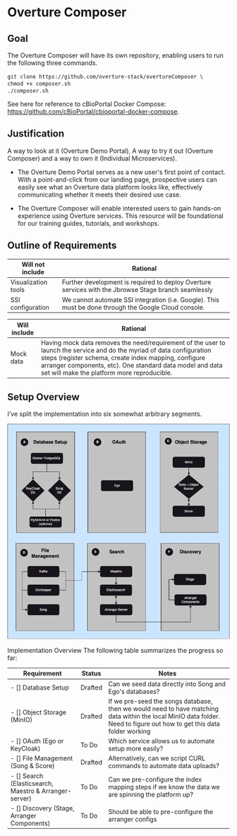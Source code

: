 # Overture Composer

## Goal

The Overture Composer will have its own repository, enabling users to run the following three commands.

```bahs
git clone https://github.com/overture-stack/overtureComposer \
chmod +x composer.sh
./composer.sh
```

See here for reference to cBioPortal Docker Compose: https://github.com/cBioPortal/cbioportal-docker-compose.

## Justification

A way to look at it (Overture Demo Portal), A way to try it out (Overture Composer) and a way to own it (Individual Microservices).

- The Overture Demo Portal serves as a new user's first point of contact. With a point-and-click from our landing page, prospective users can easily see what an Overture data platform looks like, effectively communicating whether it meets their desired use case.

- The Overture Composer will enable interested users to gain hands-on experience using Overture services. This resource will be foundational for our training guides, tutorials, and workshops.

## Outline of Requirements

| **Will not include** | **Rational**                                                                                          |
| -------------------- | ----------------------------------------------------------------------------------------------------- |
| Visualization tools  | Further development is required to deploy Overture services with the Jbrowse Stage branch seamlessly  |
| SSI configuration    | We cannot automate SSI integration (i.e. Google). This must be done through the Google Cloud console. |

| **Will include** | **Rational**                                                                                                                                                                                                                                                                              |
| ---------------- | ----------------------------------------------------------------------------------------------------------------------------------------------------------------------------------------------------------------------------------------------------------------------------------------- |
| Mock data        | Having mock data removes the need/requirement of the user to launch the service and do the myriad of data configuration steps (register schema, create index mapping, configure arranger components, etc). One standard data model and data set will make the platform more reproducible. |

## Setup Overview

I’ve split the implementation into six somewhat arbitrary segments.

 <img src="OvertureQuickStart.webp">

Implementation Overview
The following table summarizes the progress so far:

| **Requirement**                                        | **Status** | **Notes**                                                                                                                                                              |
| ------------------------------------------------------ | ---------- | ---------------------------------------------------------------------------------------------------------------------------------------------------------------------- |
| - [] Database Setup                                    | Drafted    | Can we seed data directly into Song and Ego's databases?                                                                                                               |
| - [] Object Storage (MinIO)                            | Drafted    | If we pre-seed the songs database, then we would need to have matching data within the local MinIO data folder. Need to figure out how to get this data folder working |
| - [] OAuth (Ego or KeyCloak)                           | To Do      | Which service allows us to automate setup more easily?                                                                                                                 |
| - [] File Management (Song & Score)                    | Drafted    | Alternatively, can we script CURL commands to automate data uploads?                                                                                                   |
| - [] Search (Elasticsearch, Maestro & Arranger-server) | To Do      | Can we pre-configure the index mapping steps if we know the data we are spinning the platform up?                                                                      |
| - [] Discovery (Stage, Arranger Components)            | To Do      | Should be able to pre-configure the arranger configs                                                                                                                   |
